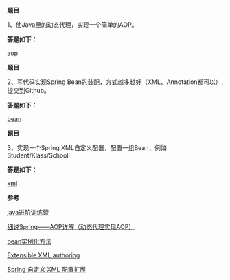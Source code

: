 **题目**

1、使Java里的动态代理，实现一个简单的AOP。

**答题如下：**

[aop](https://github.com/Rookie45/JAVA-000/tree/main/Week_05/spring/src/main/java/com/sl/homework/lesson09/spring/aop)



**题目**

2、写代码实现Spring Bean的装配，方式越多越好（XML、Annotation都可以）,提交到Github。

**答题如下：**

[bean](https://github.com/Rookie45/JAVA-000/tree/main/Week_05/spring/src/main/java/com/sl/homework/lesson09/spring/bean)



**题目**

3、实现一个Spring XML自定义配置，配置一组Bean，例如Student/Klass/School 

**答题如下：**

[xml](https://github.com/Rookie45/JAVA-000/tree/main/Week_05/spring/src/main/java/com/sl/homework/lesson09/spring/xml)



**参考**

[java进阶训练营](https://u.geekbang.org/subject/java/1000579?utm_source=u_list_web&utm_medium=u_list_web&utm_term=u_list_web)

[细说Spring——AOP详解（动态代理实现AOP）](https://www.jianshu.com/p/aaeb2355ec5c)

[bean实例化方法](https://github.com/geektime-geekbang/geekbang-lessons/blob/master/%E7%AC%AC%E5%9B%9B%E7%AB%A0%EF%BC%9ASpring%20Bean%E5%9F%BA%E7%A1%80.pdf)

[Extensible XML authoring](https://docs.spring.io/spring-framework/docs/4.2.x/spring-framework-reference/html/xml-custom.html)

[Spring 自定义 XML 配置扩展](https://blog.csdn.net/Dongguabai/article/details/84553612)
